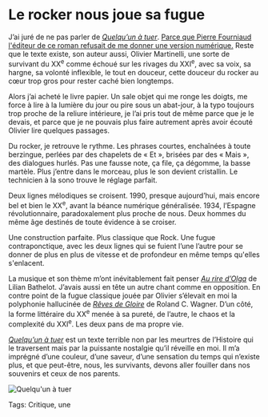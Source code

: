 # Le rocker nous joue sa fugue

J’ai juré de ne pas parler de [*Quelqu’un à tuer*](http://www.lamanufacturedelivres.com/le_site/Quelquun_a_tuer.html). [Parce que Pierre Fourniaud l'éditeur de ce roman refusait de me donner une version numérique.](http://blog.tcrouzet.com/2015/04/24/lediteur-qui-ne-fait-pas-confiance-aux-lecteurs/) Reste que le texte existe, son auteur aussi, Olivier Martinelli, une sorte de survivant du XX<sup>e</sup> comme échoué sur les rivages du XXI<sup>e</sup>, avec sa voix, sa hargne, sa volonté inflexible, le tout en douceur, cette douceur du rocker au cœur trop gros pour rester caché bien longtemps.<span id="more-41185"></span>

Alors j’ai acheté le livre papier. Un sale objet qui me ronge les doigts, me force à lire à la lumière du jour ou pire sous un abat-jour, à la typo toujours trop proche de la reliure intérieure, je l’ai pris tout de même parce que je le devais, et parce que je ne pouvais plus faire autrement après avoir écouté Olivier lire quelques passages.

Du rocker, je retrouve le rythme. Les phrases courtes, enchaînées à toute berzingue, perlées par des chapelets de « Et », brisées par des « Mais », des dialogues hurlés. Pas une fausse note, ça file, ça dégomme, la basse martèle. Plus j’entre dans le morceau, plus le son devient cristallin. Le technicien à la sono trouve le réglage parfait.

Deux lignes mélodiques se croisent. 1990, presque aujourd’hui, mais encore bel et bien le XX<sup>e</sup>, avant la béance numérique généralisée. 1934, l’Espagne révolutionnaire, paradoxalement plus proche de nous. Deux hommes du même âge destinés de toute évidence à se croiser.

Une construction parfaite. Plus classique que Rock. Une fugue contraponctique, avec les deux lignes qui se fuient l’une l’autre pour se donner de plus en plus de vitesse et de profondeur en même temps qu'elles s'enlacent.

La musique et son thème m’ont inévitablement fait penser [*Au rire d’Olga*](http://blog.tcrouzet.com/2010/07/04/le-rire-olga/) de Lilian Bathelot. J’avais aussi en tête un autre chant comme en opposition. En contre point de la fugue classique jouée par Olivier s’élevait en moi la polyphonie hallucinée de [*Rêves de Gloire*](http://blog.tcrouzet.com/2012/08/06/roland-c-wagner-1960-2012/) de Roland C. Wagner. D’un côté, la forme littéraire du XX<sup>e</sup> menée à sa pureté, de l’autre, le chaos et la complexité du XXI<sup>e</sup>. Les deux pans de ma propre vie.

[*Quelqu’un à tuer*](http://www.lamanufacturedelivres.com/le_site/Quelquun_a_tuer.html) est un texte terrible non par les meurtres de l’Histoire qui le traversent mais par la puissante nostalgie qu’il réveille en moi. Il m’a imprégné d’une couleur, d’une saveur, d’une sensation du temps qui n’existe plus, et que peut-être, nous, les survivants, devons aller fouiller dans nos souvenirs et ceux de nos parents.

![Quelqu'un à tuer](http://blog.tcrouzet.comhttps://tcrouzet.com/images_tc/2015/05/qqtuer.jpg)



Tags: Critique, une
